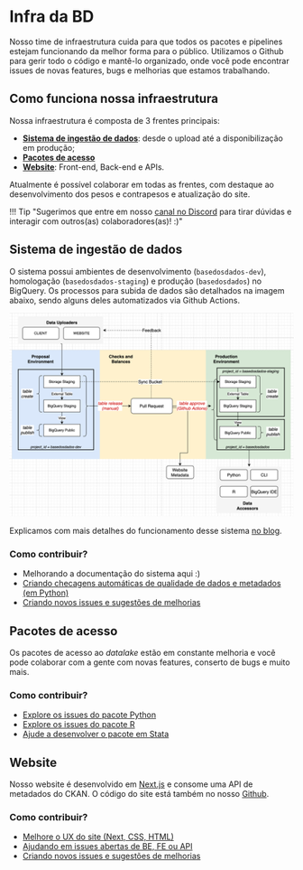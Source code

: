 # Infra da BD

Nosso time de infraestrutura cuida para que todos os pacotes e pipelines
estejam funcionando da melhor forma para o público. Utilizamos o Github
para gerir todo o código e mantê-lo organizado, onde você pode encontrar
issues de novas features, bugs e melhorias que estamos trabalhando.
## Como funciona nossa infraestrutura

Nossa infraestrutura é composta de 3 frentes principais:

- [**Sistema de ingestão de dados**](#sistema-de-ingestao-de-dados): desde o upload até a
  disponibilização em produção;
- [**Pacotes de acesso**](#pacotes-de-acesso)
- [**Website**](#website): Front-end, Back-end e APIs.

Atualmente é possível colaborar em todas as frentes, com destaque ao
desenvolvimento dos pesos e contrapesos e atualização do site.

!!! Tip "Sugerimos que entre em nosso [canal no Discord](https://discord.gg/huKWpsVYx4) para tirar dúvidas e interagir com outros(as) colaboradores(as)! :)"


## Sistema de ingestão de dados

O sistema possui ambientes de desenvolvimento
(`basedosdados-dev`), homologação (`basedosdados-staging`) e produção
(`basedosdados`) no BigQuery. Os processos para subida de dados são
detalhados na imagem abaixo, sendo alguns deles automatizados
via Github Actions.

![](images/bd_infra_diagram.png)

Explicamos com mais detalhes do funcionamento desse sistema [no blog](https://dev.to/basedosdados/como-funciona-o-sistema-de-insercao-de-dados-na-bd-25dk).

### Como contribuir?

- Melhorando a documentação do sistema aqui :)
- [Criando checagens automáticas de qualidade de dados e metadados (em Python)](https://github.com/basedosdados/sdk/issues/376)
- [Criando novos issues e sugestões de melhorias](https://github.com/basedosdados/sdk/issues/new/choose)

## Pacotes de acesso

Os pacotes de acesso ao *datalake* estão em constante melhoria e você
pode colaborar com a gente com novas features, conserto de bugs e muito
mais.

### Como contribuir?

- [Explore os issues do pacote Python](https://github.com/basedosdados/sdk/labels/python)
- [Explore os issues do pacote R](https://github.com/basedosdados/sdk/labels/R)
- [Ajude a desenvolver o pacote em Stata](https://github.com/basedosdados/sdk/pull/754)

## Website

Nosso website é desenvolvido em
[Next.js](https://nextjs.org/learn/basics/create-nextjs-app) e consome
uma API de metadados do CKAN. O código do site está também no nosso [Github](https://github.com/basedosdados/website).

### Como contribuir?

- [Melhore o UX do site (Next, CSS, HTML)](https://github.com/basedosdados/website#editando-html)
- [Ajudando em issues abertas de BE, FE ou API](https://github.com/basedosdados/website/issues)
- [Criando novos issues e sugestões de melhorias](https://github.com/basedosdados/website/issues/new)
